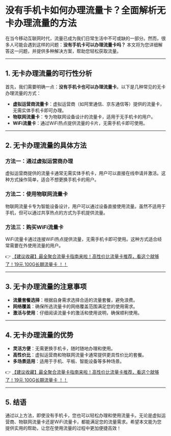 # 没有手机卡如何办理流量卡？全面解析无卡办理流量的方法

在当今移动互联网时代，流量已成为我们日常生活中不可或缺的一部分。然而，很多人可能会遇到这样的问题：**没有手机卡可以办理流量卡吗？** 本文将为您详细解答这一问题，并提供多种解决方案，帮助您轻松获取流量。

---

## 1. 无卡办理流量的可行性分析

首先，我们需要明确一点：**没有手机卡也可以办理流量卡**。以下是几种常见的无卡办理流量的方式：

- **虚拟运营商流量卡**：虚拟运营商（如阿里通信、京东通信等）提供的流量卡，无需实体手机卡即可办理。
- **物联网流量卡**：专为物联网设备设计的流量卡，适用于无手机卡的用户。
- **WiFi流量卡**：通过WiFi热点提供流量的卡片，无需手机卡即可使用。

---

## 2. 无卡办理流量的具体方法

### 方法一：通过虚拟运营商办理
虚拟运营商提供的流量卡通常无需实体手机卡，用户可以直接在线申请并激活。这种方式操作简单，适合不想更换手机卡的用户。

### 方法二：使用物联网流量卡
物联网流量卡专为智能设备设计，用户可以通过设备直接使用流量。虽然不适用于手机，但可以通过共享热点的方式为手机提供流量。

### 方法三：购买WiFi流量卡
WiFi流量卡通过连接WiFi热点提供流量，无需手机卡即可使用。这种方式适合经常需要在外使用流量的用户。

👉 [【建议收藏】最全聚合流量卡指南来啦！高性价比流量卡推荐，看这个就够了！19元 100G长期流量卡 ！！](https://bit.ly/Liuliangka)

---

## 3. 无卡办理流量的注意事项

- **流量套餐选择**：根据自身需求选择合适的流量套餐，避免浪费。
- **网络覆盖**：确保所选流量卡的网络覆盖范围满足您的使用需求。
- **激活与使用**：仔细阅读流量卡的激活和使用说明，确保顺利使用。

---

## 4. 无卡办理流量的优势

- **灵活方便**：无需更换手机卡，随时随地办理和使用。
- **高性价比**：虚拟运营商和物联网流量卡通常提供更具性价比的套餐。
- **多场景适用**：适用于手机、平板、智能设备等多种场景。

👉 [【建议收藏】最全聚合流量卡指南来啦！高性价比流量卡推荐，看这个就够了！19元 100G长期流量卡 ！！](https://bit.ly/Liuliangka)

---

## 5. 结语

通过以上方法，即使没有手机卡，您也可以轻松办理和使用流量卡。无论是虚拟运营商、物联网流量卡还是WiFi流量卡，都能满足您的流量需求。希望本文能为您提供实用的帮助，让您在使用流量的过程中更加便捷高效！